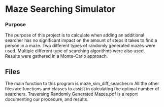 # Maze Searching Simulator

### Purpose
The purpose of this project is to calculate when adding an additional searcher has no significant impact on the amount of steps it takes to find a person in a maze. Two different types of randomly generated mazes were used. Multiple different type of searching algorithms were also used. Results were gathered in a Monte-Carlo approach.

## Files
The main function to this program is maze_sim_diff_searcher.m
All the other files are functions and classes to assist in calculating the optimal number of searchers.
Traversing Randomly Generated Mazes.pdf is a report documenting our procedure, and results.
